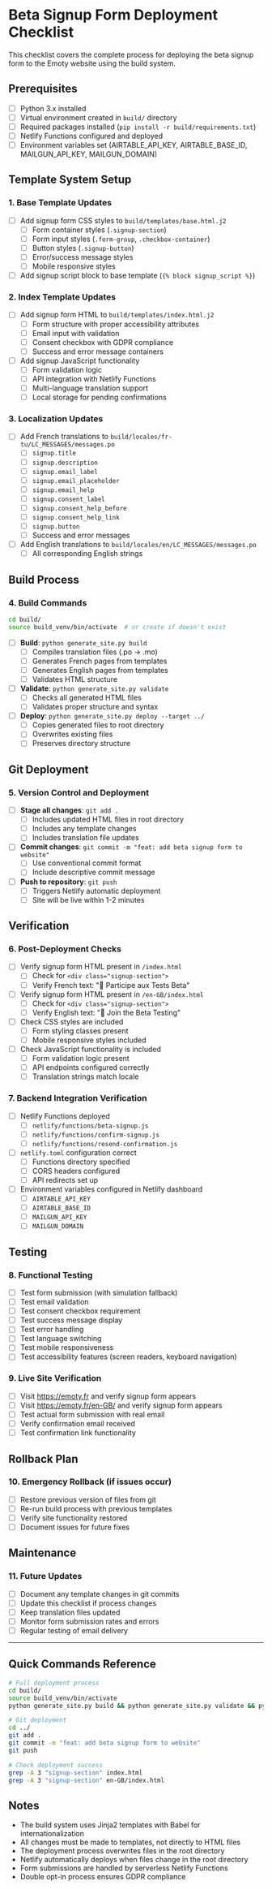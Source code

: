 # Beta Signup Form Deployment Checklist

This checklist covers the complete process for deploying the beta signup form to the Emoty website using the build system.

## Prerequisites

- [ ] Python 3.x installed
- [ ] Virtual environment created in `build/` directory
- [ ] Required packages installed (`pip install -r build/requirements.txt`)
- [ ] Netlify Functions configured and deployed
- [ ] Environment variables set (AIRTABLE_API_KEY, AIRTABLE_BASE_ID, MAILGUN_API_KEY, MAILGUN_DOMAIN)

## Template System Setup

### 1. Base Template Updates
- [ ] Add signup form CSS styles to `build/templates/base.html.j2`
  - [ ] Form container styles (`.signup-section`)
  - [ ] Form input styles (`.form-group`, `.checkbox-container`)
  - [ ] Button styles (`.signup-button`)
  - [ ] Error/success message styles
  - [ ] Mobile responsive styles
- [ ] Add signup script block to base template (`{% block signup_script %}`)

### 2. Index Template Updates
- [ ] Add signup form HTML to `build/templates/index.html.j2`
  - [ ] Form structure with proper accessibility attributes
  - [ ] Email input with validation
  - [ ] Consent checkbox with GDPR compliance
  - [ ] Success and error message containers
- [ ] Add signup JavaScript functionality
  - [ ] Form validation logic
  - [ ] API integration with Netlify Functions
  - [ ] Multi-language translation support
  - [ ] Local storage for pending confirmations

### 3. Localization Updates
- [ ] Add French translations to `build/locales/fr-tu/LC_MESSAGES/messages.po`
  - [ ] `signup.title`
  - [ ] `signup.description`
  - [ ] `signup.email_label`
  - [ ] `signup.email_placeholder`
  - [ ] `signup.email_help`
  - [ ] `signup.consent_label`
  - [ ] `signup.consent_help_before`
  - [ ] `signup.consent_help_link`
  - [ ] `signup.button`
  - [ ] Success and error messages
- [ ] Add English translations to `build/locales/en/LC_MESSAGES/messages.po`
  - [ ] All corresponding English strings

## Build Process

### 4. Build Commands
```bash
cd build/
source build_venv/bin/activate  # or create if doesn't exist
```

- [ ] **Build**: `python generate_site.py build`
  - [ ] Compiles translation files (.po → .mo)
  - [ ] Generates French pages from templates
  - [ ] Generates English pages from templates
  - [ ] Validates HTML structure
- [ ] **Validate**: `python generate_site.py validate`
  - [ ] Checks all generated HTML files
  - [ ] Validates proper structure and syntax
- [ ] **Deploy**: `python generate_site.py deploy --target ../`
  - [ ] Copies generated files to root directory
  - [ ] Overwrites existing files
  - [ ] Preserves directory structure

## Git Deployment

### 5. Version Control and Deployment
- [ ] **Stage all changes**: `git add .`
  - [ ] Includes updated HTML files in root directory
  - [ ] Includes any template changes
  - [ ] Includes translation file updates
- [ ] **Commit changes**: `git commit -m "feat: add beta signup form to website"`
  - [ ] Use conventional commit format
  - [ ] Include descriptive commit message
- [ ] **Push to repository**: `git push`
  - [ ] Triggers Netlify automatic deployment
  - [ ] Site will be live within 1-2 minutes

## Verification

### 6. Post-Deployment Checks
- [ ] Verify signup form HTML present in `/index.html`
  - [ ] Check for `<div class="signup-section">`
  - [ ] Verify French text: "🧪 Participe aux Tests Beta"
- [ ] Verify signup form HTML present in `/en-GB/index.html`
  - [ ] Check for `<div class="signup-section">`
  - [ ] Verify English text: "🧪 Join the Beta Testing"
- [ ] Check CSS styles are included
  - [ ] Form styling classes present
  - [ ] Mobile responsive styles included
- [ ] Check JavaScript functionality is included
  - [ ] Form validation logic present
  - [ ] API endpoints configured correctly
  - [ ] Translation strings match locale

### 7. Backend Integration Verification
- [ ] Netlify Functions deployed
  - [ ] `netlify/functions/beta-signup.js`
  - [ ] `netlify/functions/confirm-signup.js`
  - [ ] `netlify/functions/resend-confirmation.js`
- [ ] `netlify.toml` configuration correct
  - [ ] Functions directory specified
  - [ ] CORS headers configured
  - [ ] API redirects set up
- [ ] Environment variables configured in Netlify dashboard
  - [ ] `AIRTABLE_API_KEY`
  - [ ] `AIRTABLE_BASE_ID`
  - [ ] `MAILGUN_API_KEY`
  - [ ] `MAILGUN_DOMAIN`

## Testing

### 8. Functional Testing
- [ ] Test form submission (with simulation fallback)
- [ ] Test email validation
- [ ] Test consent checkbox requirement
- [ ] Test success message display
- [ ] Test error handling
- [ ] Test language switching
- [ ] Test mobile responsiveness
- [ ] Test accessibility features (screen readers, keyboard navigation)

### 9. Live Site Verification
- [ ] Visit https://emoty.fr and verify signup form appears
- [ ] Visit https://emoty.fr/en-GB/ and verify signup form appears
- [ ] Test actual form submission with real email
- [ ] Verify confirmation email received
- [ ] Test confirmation link functionality

## Rollback Plan

### 10. Emergency Rollback (if issues occur)
- [ ] Restore previous version of files from git
- [ ] Re-run build process with previous templates
- [ ] Verify site functionality restored
- [ ] Document issues for future fixes

## Maintenance

### 11. Future Updates
- [ ] Document any template changes in git commits
- [ ] Update this checklist if process changes
- [ ] Keep translation files updated
- [ ] Monitor form submission rates and errors
- [ ] Regular testing of email delivery

---

## Quick Commands Reference

```bash
# Full deployment process
cd build/
source build_venv/bin/activate
python generate_site.py build && python generate_site.py validate && python generate_site.py deploy --target ../

# Git deployment
cd ../
git add .
git commit -m "feat: add beta signup form to website"
git push

# Check deployment success
grep -A 3 "signup-section" index.html
grep -A 3 "signup-section" en-GB/index.html
```

## Notes

- The build system uses Jinja2 templates with Babel for internationalization
- All changes must be made to templates, not directly to HTML files
- The deployment process overwrites files in the root directory
- Netlify automatically deploys when files change in the root directory
- Form submissions are handled by serverless Netlify Functions
- Double opt-in process ensures GDPR compliance